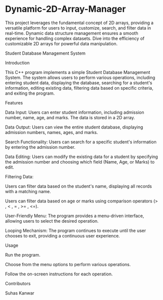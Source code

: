 # Dynamic-2D-Array-Manager
This project leverages the fundamental concept of 2D arrays, providing a versatile platform for users to input, customize, search, and filter data in real-time. Dynamic data structure management ensures a smooth experience for handling complex datasets. Dive into the efficiency of customizable 2D arrays for powerful data manipulation.

Student Database Management System

Introduction

This C++ program implements a simple Student Database Management System. The system allows users to perform various operations, including entering student data, displaying the database, searching for a student's information, editing existing data, filtering data based on specific criteria, and exiting the program.

Features

Data Input: Users can enter student information, including admission number, name, age, and marks. The data is stored in a 2D array.

Data Output: Users can view the entire student database, displaying admission numbers, names, ages, and marks.

Search Functionality: Users can search for a specific student's information by entering the admission number.

Data Editing: Users can modify the existing data for a student by specifying the admission number and choosing which field (Name, Age, or Marks) to edit.

Filtering Data:

Users can filter data based on the student's name, displaying all records with a matching name.

Users can filter data based on age or marks using comparison operators (> , < , = , >= , <=).

User-Friendly Menu: The program provides a menu-driven interface, allowing users to select the desired operation.

Looping Mechanism: The program continues to execute until the user chooses to exit, providing a continuous user experience.

Usage

Run the program.

Choose from the menu options to perform various operations.

Follow the on-screen instructions for each operation.

Contributors

Suhas Kanwar
